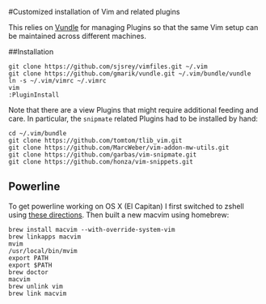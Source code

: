 #Customized installation of Vim and related plugins

This relies on [Vundle](https://github.com/VundleVim/Vundle.vim) for managing Plugins so that the same Vim setup can be maintained across different machines.

##Installation

	git clone https://github.com/sjsrey/vimfiles.git ~/.vim
	git clone https://github.com/gmarik/vundle.git ~/.vim/bundle/vundle
	ln -s ~/.vim/vimrc ~/.vimrc
	vim
	:PluginInstall


Note that there are a view Plugins that might require additional feeding and care. In particular, the `snipmate` related Plugins had to be installed by hand:
	
	cd ~/.vim/bundle
	git clone https://github.com/tomtom/tlib_vim.git
	git clone https://github.com/MarcWeber/vim-addon-mw-utils.git
	git clone https://github.com/garbas/vim-snipmate.git
	git clone https://github.com/honza/vim-snippets.git 



## Powerline

To get powerline working on OS X (El Capitan) I first switched to zshell using [these directions](http://www.chenhuijing.com/blog/bash-to-zsh/).
Then built a new macvim using homebrew:

    brew install macvim --with-override-system-vim
    brew linkapps macvim
    mvim
    /usr/local/bin/mvim
    export PATH
    export $PATH
    brew doctor
    macvim
    brew unlink vim
    brew link macvim
